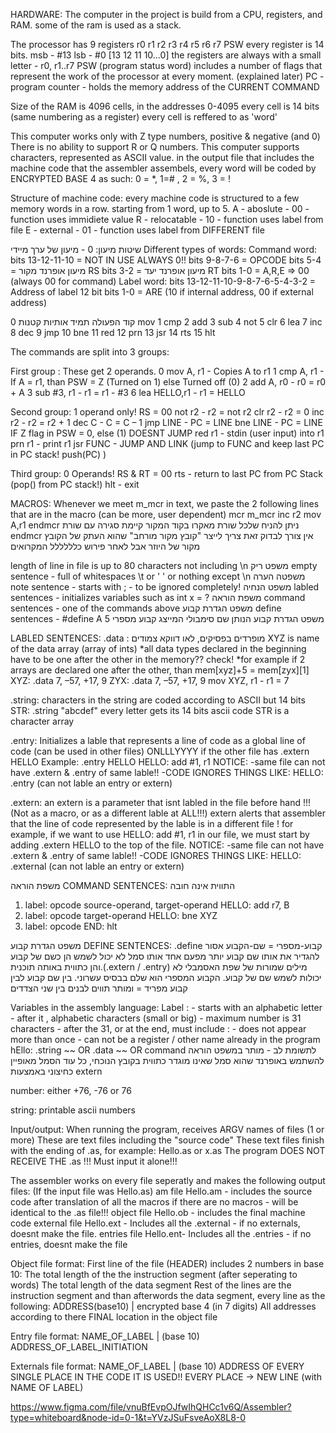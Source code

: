 HARDWARE:
The computer in the project is build from a CPU, registers, and RAM. some of the ram is used as a stack.

The processor has 9 registers
r0 r1 r2 r3 r4 r5 r6 r7 PSW
every register is 14 bits.
msb - #13 lsb - #0 [13 12 11 10...0]
the registers are always with a small letter - r0, r1..r7
PSW (program status word) includes a number of flags that represent the work of the processor at every moment. (explained later)
PC - program counter - holds the memory address of the CURRENT COMMAND

Size of the RAM is 4096 cells, in the addresses 0-4095
every cell is 14 bits (same numbering as a register)
every cell is reffered to as 'word'


This computer works only with Z type numbers, positive & negative (and 0)
There is no ability to support R or Q numbers.
This computer supports characters, represented as ASCII value.
in the output file that includes the machine code that the assembler assembels, every word will be coded by ENCRYPTED BASE 4 as such:
0 = *, 1=# , 2 = %, 3 = !

Structure of machine code:
every machine code is structured to a few memory words in a row. starting from 1 word, up to 5.
A - aboslute - 00 - function uses immidiete value
R - relocatable - 10 - function uses label from file
E - external - 01 - function uses label from DIFFERENT file

שיטות מיעון:
0 - מיעון של ערך מיידי
Different types of words:
Command word:
	bits 13-12-11-10 = NOT IN USE ALWAYS 0!!
	bits 9-8-7-6 = OPCODE
	bits 5-4 = מיעון אופרנד מקור RS
	bits 3-2 = מיעון אופרנד יעד RT
	bits 1-0 = A,R,E => 00 (always 00 for command)
Label word:
	bits 13-12-11-10-9-8-7-6-5-4-3-2 = Address of label 12 bit
	bits 1-0 = ARE (10 if internal address, 00 if external address)

קוד הפעולה תמיד אותיות קטנות
0 mov
1 cmp
2 add
3 sub
4 not
5 clr
6 lea
7 inc
8 dec
9 jmp
10 bne
11 red
12 prn
13 jsr
14 rts
15 hlt

The commands are split into 3 groups:

First group : These get 2 operands.
0 mov A, r1 - Copies A to r1
1 cmp A, r1 - If A = r1, than PSW = Z (Turned on 1) else Turned off (0)
2 add A, r0 - r0 = r0 + A
3 sub #3, r1 - r1 = r1 - #3
6 lea HELLO,r1 - r1 = HELLO

Second group: 1 operand only! RS = 00
not r2 - r2 = not r2
clr r2 - r2 = 0
inc r2 - r2 = r2 + 1
dec C - C = C – 1
jmp LINE - PC = LINE 
bne LINE - PC = LINE IF Z flag in PSW = 0, else (1) DOESNT JUMP
red r1 - stdin (user input) into r1
prn r1 - print r1
jsr FUNC - JUMP AND LINK (jump to FUNC and keep last PC in PC stack! push(PC) )

Third group: 0 Operands! RS & RT = 00
rts - return to last PC from PC Stack (pop() from PC stack!)
hlt - exit


MACROS:
Whenever we meet m_mcr in text, we paste the 2 following lines that are in the macro (can be more, user dependent)
mcr m_mcr
	inc r2
	mov A,r1
endmcr
ניתן להניח שלכל שורת מאקרו בקוד המקור קיימת סגירה עם שורת 
endmcr
אין צורך לבדוק זאת
צריך לייצר "קובץ מקור מורחב" שהוא העתק של הקובץ מקור של היוזר אבל לאחר פירוש כלללללל המקרואים


length of line in file is up to 80 characters not including \n
משפט ריק empty sentence - full of whitespaces \t or ' ' or nothing except \n
משפטה הערה note sentence - starts with ; - to be ignored completely!
משפט הנחיה labled sentences - initializes variables such as int x = ?
משפת הוראה command sentences - one of the commands above
משפט הגדרת קבוע define sentences - #define A 5 משפט הגדרת קבוע הנותן שם סימבולי המייצג קבוע מספרי

LABLED SENTENCES:
.data :
מופרדים בפסיקים, לאו דווקא צמודים
XYZ is name of the data array (array of ints)
*all data types declared in the beginning have to be one after the other in the memory?? check!
*for example if 2 arrays are declared one after the other, than mem[xyz]+5 = mem[zyx][1]
XYZ: .data 7, –57, +17, 9
ZYX: .data 7, –57, +17, 9
mov XYZ, r1 - r1 = 7

.string:
characters in the string are coded according to ASCII but 14 bits
STR: .string "abcdef" 
every letter gets its 14 bits ascii code
STR is a character array

.entry: 
Initializes a lable that represents a line of code as a global line of code (can be used in other files)
ONLLLYYYY if the other file has .extern HELLO
Example:
.entry HELLO
HELLO: add #1, r1
NOTICE: 
    -same file can not have .extern & .entry of same lable!!
    -CODE IGNORES THINGS LIKE: HELLO: .entry  (can not lable an entry or extern)

.extern:
an extern is a parameter that isnt labled in the file before hand !!! (Not as a macro, or as a different lable at ALL!!!)
extern alerts that assembler that the line of code represented by the lable is in a different file !
for example, if we want to use HELLO: add #1, r1 in our file, we must start by adding 
.extern HELLO
to the top of the file.
NOTICE: 
    -same file can not have .extern & .entry of same lable!!
    -CODE IGNORES THINGS LIKE: HELLO: .external (can not lable an entry or extern)



משפת הוראה COMMAND SENTENCES:
התווית אינה חובה
1. label: opcode source-operand, target-operand
	HELLO: add r7, B
2. label: opcode target-operand
	HELLO: bne XYZ
3. label: opcode
	END: hlt

משפט הגדרת קבוע DEFINE SENTENCES:
.define קבוע-מספרי = שם-הקבוע
אסור להגדיר את אותו שם קבוע יותר מפעם אחד
אותו סמל לא יכול לשמש הן כשם של קבוע והן כתווית באותה תוכנית.(.extern / .entry)
מילים שמורות של שפת האסמבלי לא יכולות לשמש שם של קבוע.
הקבוע המספרי הוא שלם בבסיס עשרוני.
בין שם קבוע לבין קבוע מפריד = ומותר תווים לבנים בין שני הצדדים


Variables in the assembly language:
Label : 
	- starts with an alphabetic letter
	- after it , alphabetic characters (small or big)
	- maximum number is 31 characters
	- after the 31, or at the end, must include :
	- does not appear more than once
	- can not be a register / other name already in the program
hEllo: .string ~~ OR .data ~~ OR command
לתשומת לב - מותר במשפט הוראה להשתמש באופרנד שהוא סמל שאינו מוגדר כתווית בקובץ הנוכחי, כל עוד הסמל מאופיין כחיצוני באמצעות 
extern

number:
either +76, -76 or 76

string:
printable ascii numbers


Input/output:
When running the program, receives ARGV names of files (1 or more)
These are text files including the "source code"
These text files finish with the ending of .as, for example: Hello.as or x.as
The program DOES NOT RECEIVE THE .as !!! Must input it alone!!!


The assembler works on every file seperatly and makes the following output files:
(If the input file was Hello.as)
am file Hello.am - includes the source code after translation of all the macros if there are no macros - will be identical to the .as file!!!
object file Hello.ob - includes the final machine code
external file Hello.ext - Includes all the .external - if no externals, doesnt make the file.
entries file Hello.ent- Includes all the .entries - if no entries, doesnt make the file

Object file format:
First line of the file (HEADER) includes 2 numbers in base 10: 
	The total length of the the instruction segment (after seperating to words)
	The total length of the data segment 
Rest of the lines are the instruction segment and than afterwords the data segment, every line as the following:
ADDRESS(base10) | encrypted base 4 (in 7 digits)
All addresses according to there FINAL location in the object file


Entry file format:
NAME_OF_LABEL | (base 10) ADDRESS_OF_LABEL_INITIATION 

Externals file format:
NAME_OF_LABEL | (base 10) ADDRESS OF EVERY SINGLE PLACE IN THE CODE IT IS USED!! EVERY PLACE -> NEW LINE (with NAME OF LABEL)


https://www.figma.com/file/vnuBfEvpOJfwIhQHCc1v6Q/Assembler?type=whiteboard&node-id=0-1&t=YVzJSuFsveAoX8L8-0
